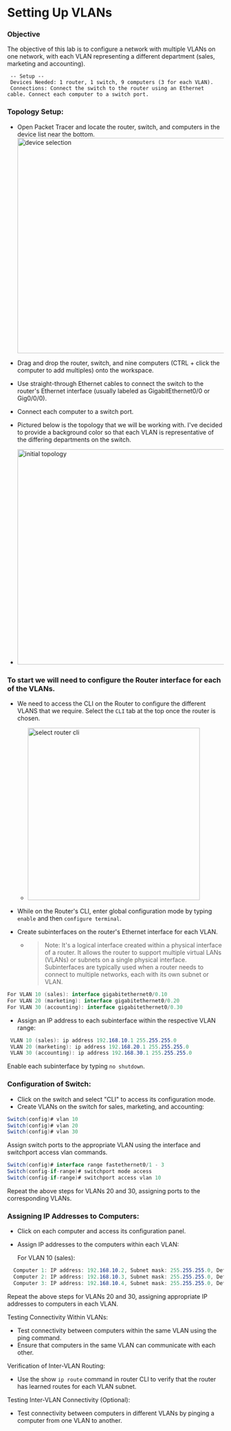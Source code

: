 # Setting Up VLANs

### Objective
The objective of this lab is to configure a network with multiple VLANs on one network, with each VLAN representing a different department (sales, marketing and accounting).

     -- Setup --
     Devices Needed: 1 router, 1 switch, 9 computers (3 for each VLAN).
     Connections: Connect the switch to the router using an Ethernet cable. Connect each computer to a switch port.

### Topology Setup:
- Open Packet Tracer and locate the router, switch, and computers in the device list near the bottom. <img width="500" alt="device selection" src="https://github.com/0xbythesecond/Setting_Up_VLAN/assets/23303634/88533caa-35f0-4587-895a-f03b76f07087"/>

- Drag and drop the router, switch, and nine computers (CTRL + click the computer to add multiples) onto the workspace.
- Use straight-through Ethernet cables to connect the switch to the router's Ethernet interface (usually labeled as GigabitEthernet0/0 or Gig0/0/0).
- Connect each computer to a switch port.
- Pictured below is the topology that we will be working with. I've decided to provide a background color so that each VLAN is representative of the differing departments on the switch.
 - <img width="500" alt="initial topology" src="https://github.com/0xbythesecond/Setting_Up_VLAN/assets/23303634/9f316d3d-3567-4012-b9a6-fbedaf65f048"/>
 

### To start we will need to configure the Router interface for each of the VLANs.
- We need to access the CLI on the Router to configure the different VLANS that we require. Select the `CLI` tab at the top once the router is chosen.
  - <img alt="select router cli" width="400" src="https://github.com/0xbythesecond/Setting_Up_VLAN/assets/23303634/8d25c478-6a38-4815-bba9-8a42f9eaf95d"/>

- While on the Router's CLI, enter global configuration mode by typing `enable` and then `configure terminal`.
- Create subinterfaces on the router's Ethernet interface for each VLAN.
  - > Note: It's a logical interface created within a physical interface of a router. It allows the router to support multiple virtual LANs (VLANs) or subnets on a single physical interface. Subinterfaces are typically used when a router needs to connect to multiple networks, each with its own subnet or VLAN. 
    
 ```csharp
 For VLAN 10 (sales): interface gigabitethernet0/0.10
 For VLAN 20 (marketing): interface gigabitethernet0/0.20
 For VLAN 30 (accounting): interface gigabitethernet0/0.30
 ```
   
- Assign an IP address to each subinterface within the respective VLAN range:

```csharp
 VLAN 10 (sales): ip address 192.168.10.1 255.255.255.0
 VLAN 20 (marketing): ip address 192.168.20.1 255.255.255.0
 VLAN 30 (accounting): ip address 192.168.30.1 255.255.255.0
 ```

Enable each subinterface by typing `no shutdown`.

### Configuration of Switch:
- Click on the switch and select "CLI" to access its configuration mode.
- Create VLANs on the switch for sales, marketing, and accounting:
```csharp
Switch(config)# vlan 10
Switch(config)# vlan 20
Switch(config)# vlan 30
```
Assign switch ports to the appropriate VLAN using the interface and switchport access vlan commands.
```csharp
Switch(config)# interface range fastethernet0/1 - 3
Switch(config-if-range)# switchport mode access
Switch(config-if-range)# switchport access vlan 10
```
Repeat the above steps for VLANs 20 and 30, assigning ports to the corresponding VLANs.

### Assigning IP Addresses to Computers:

- Click on each computer and access its configuration panel.
- Assign IP addresses to the computers within each VLAN:
  
  For VLAN 10 (sales):
```csharp
  Computer 1: IP address: 192.168.10.2, Subnet mask: 255.255.255.0, Default gateway: 192.168.10.1
  Computer 2: IP address: 192.168.10.3, Subnet mask: 255.255.255.0, Default gateway: 192.168.10.1
  Computer 3: IP address: 192.168.10.4, Subnet mask: 255.255.255.0, Default gateway: 192.168.10.1
```
Repeat the above steps for VLANs 20 and 30, assigning appropriate IP addresses to computers in each VLAN.

Testing Connectivity Within VLANs:
- Test connectivity between computers within the same VLAN using the ping command.
- Ensure that computers in the same VLAN can communicate with each other.

Verification of Inter-VLAN Routing:
- Use the show `ip route` command in router CLI to verify that the router has learned routes for each VLAN subnet.

Testing Inter-VLAN Connectivity (Optional):
- Test connectivity between computers in different VLANs by pinging a computer from one VLAN to another.

